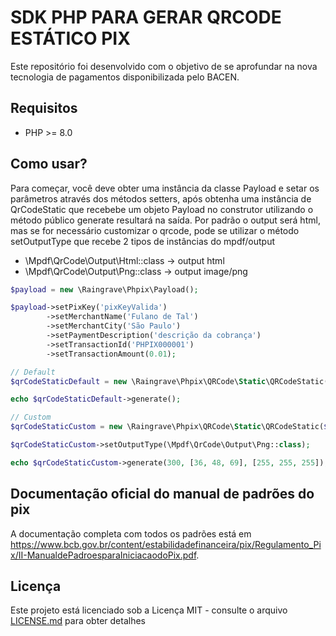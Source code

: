 # SDK PHP PARA GERAR QRCODE ESTÁTICO PIX 

Este repositório foi desenvolvido com o objetivo de se aprofundar na nova tecnologia de pagamentos disponibilizada pelo BACEN.

## Requisitos
* PHP >= 8.0

## Como usar?
Para começar, você deve obter uma instância da classe Payload e setar os parâmetros através dos métodos setters, após obtenha uma instância de QrCodeStatic que recebebe um objeto Payload no construtor utilizando o método público generate resultará na saída.
Por padrão o output será html, mas se for necessário customizar o qrcode, pode se utilizar o método setOutputType que recebe 2 tipos de instâncias do mpdf/output

- \Mpdf\QrCode\Output\Html::class -> output html
- \Mpdf\QrCode\Output\Png::class -> output image/png

```php
$payload = new \Raingrave\Phpix\Payload();

$payload->setPixKey('pixKeyValida')
        ->setMerchantName('Fulano de Tal')
        ->setMerchantCity('São Paulo')
        ->setPaymentDescription('descrição da cobrança')
        ->setTransactionId('PHPIX000001')
        ->setTransactionAmount(0.01);

// Default
$qrCodeStaticDefault = new \Raingrave\Phpix\QRCode\Static\QRCodeStatic($payload);

echo $qrCodeStaticDefault->generate();

// Custom
$qrCodeStaticCustom = new \Raingrave\Phpix\QRCode\Static\QRCodeStatic($payload);

$qrCodeStaticCustom->setOutputType(\Mpdf\QrCode\Output\Png::class);

echo $qrCodeStaticCustom->generate(300, [36, 48, 69], [255, 255, 255]);
```

## Documentação oficial do manual de padrões do pix

A documentação completa com todos os padrões está em https://www.bcb.gov.br/content/estabilidadefinanceira/pix/Regulamento_Pix/II-ManualdePadroesparaIniciacaodoPix.pdf.


## Licença ##
Este projeto está licenciado sob a Licença MIT - consulte o arquivo [LICENSE.md](LICENSE) para obter detalhes
